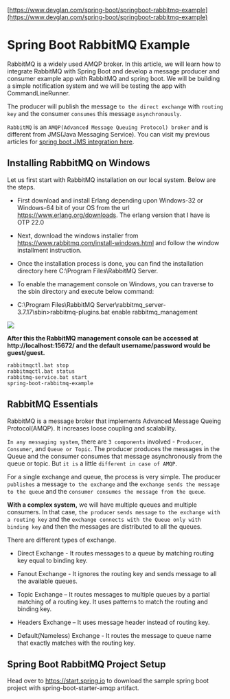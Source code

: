 
[https://www.devglan.com/spring-boot/springboot-rabbitmq-example](https://www.devglan.com/spring-boot/springboot-rabbitmq-example)

# Spring Boot RabbitMQ Example

RabbitMQ is a widely used AMQP broker. In this article, we will learn how to integrate RabbitMQ with Spring Boot and develop a message producer and consumer example app with RabbitMQ and spring boot.  We will be building a simple notification system and we will be testing the app with CommandLineRunner. 

The producer will publish the message `to the direct exchange` with `routing key` and the consumer `consumes` this message `asynchronously`.

`RabbitMQ` is an `AMQP(Advanced Message Queuing Protocol) broker` and is different from JMS(Java Messaging Service). You can visit my previous articles for [spring boot JMS integration here](https://www.devglan.com/spring-boot/spring-boot-jms-activemq-example).


## Installing RabbitMQ on Windows

Let us first start with RabbitMQ installation on our local system. Below are the steps.

* First download and install Erlang depending upon Windows-32 or Windows-64 bit of your OS from the url https://www.erlang.org/downloads. The erlang version that I have is OTP 22.0

* Next, download the windows installer from https://www.rabbitmq.com/install-windows.html and follow the window installment instruction.

* Once the installation process is done, you can find the installation directory here C:\Program Files\RabbitMQ Server.

* To enable the management console on Windows, you can traverse to the sbin directory and execute below command:

* C:\Program Files\RabbitMQ Server\rabbitmq_server-3.7.17\sbin>rabbitmq-plugins.bat enable rabbitmq_management

![](https://i.imgur.com/gwiI2km.png)

**After this the RabbitMQ management console can be accessed at http://localhost:15672/ and the default username/password would be guest/guest.**

```
rabbitmqctl.bat stop
rabbitmqctl.bat status
rabbitmq-service.bat start
spring-boot-rabbitmq-example
```
## RabbitMQ Essentials

RabbitMQ is a message broker that implements Advanced Message Queing Protocol(AMQP). It increases loose coupling and scalability.

`In any messaging system`, there are `3 components` involved - `Producer`, `Consumer`, and `Queue or Topic`. The producer produces the messages in the Queue and the consumer consumes that message asynchronously from the queue or topic. But `it is` a little `different in case of AMQP`.


For a single exchange and queue, the process is very simple. The producer `publishes` a message `to the exchange` and the `exchange sends the message to the queue` and the `consumer consumes the message from the queue`.

__With a complex system,__ we will have multiple queues and multiple consumers. In that case, `the producer` `sends message` `to the exchange with a routing key` and the `exchange connects with the Queue only with binding key` and then the messages are distributed to all the queues.   

There are different types of exchange.


* Direct Exchange - It routes messages to a queue by matching routing key equal to binding key.

* Fanout Exchange - It ignores the routing key and sends message to all the available queues.

* Topic Exchange –  It routes messages to multiple queues by a partial matching of a routing key. It uses patterns to match the routing and binding key.

* Headers Exchange – It uses message header instead of routing key.

* Default(Nameless) Exchange - It routes the message to queue name that exactly matches with the routing key.

## Spring Boot RabbitMQ Project Setup

Head over to https://start.spring.io to download the sample spring boot project with spring-boot-starter-amqp artifact.
























